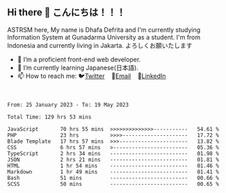 ## Hi there 👋 こんにちは！！！
ASTRSM here, My name is Dhafa Defrita and I'm currently studying Information System at Gunadarma University as a student. I'm from Indonesia and currently living in Jakarta. よろしくお願いたします

- 🔭 I’m a proficient front-end web developer.
- 🌱 I’m currently learning Japanese(日本語).
- 📫 How to reach me: 🐦[Twitter](https://twitter.com/0_astrsm)&nbsp;&nbsp;&nbsp;&nbsp;📧[Email](ddefrito84@gmail.com)&nbsp;&nbsp;&nbsp;&nbsp;💼[LinkedIn](https://www.linkedin.com/in/dhafa-defrita-rama-yudistira-9357a9229/)
<br>
<!-- <p align="left">
<a href="https://github.com/ASTRSM">
  <img height="180em" src="https://github-readme-stats-eight-theta.vercel.app/api?username=ASTRSM&show_icons=true&theme=dracula&include_all_commits=true&count_private=true"/>
  <img height="180em" src="https://github-readme-stats-eight-theta.vercel.app/api/top-langs/?username=ASTRSM&layout=compact&langs_count=8&theme=dracula"/>
</a>
</p> -->

<!--START_SECTION:waka-->

```text
From: 25 January 2023 - To: 19 May 2023

Total Time: 129 hrs 53 mins

JavaScript       70 hrs 55 mins  >>>>>>>>>>>>>>-----------   54.61 %
PHP              23 hrs          >>>>---------------------   17.72 %
Blade Template   17 hrs 57 mins  >>>----------------------   13.82 %
CSS              6 hrs 57 mins   >------------------------   05.36 %
TypeScript       2 hrs 34 mins   -------------------------   01.98 %
JSON             2 hrs 21 mins   -------------------------   01.81 %
HTML             1 hr 54 mins    -------------------------   01.46 %
Markdown         1 hr 49 mins    -------------------------   01.41 %
Bash             51 mins         -------------------------   00.66 %
SCSS             50 mins         -------------------------   00.65 %
```

<!--END_SECTION:waka-->

